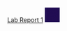 [Lab Report 1](https://<Sacha-Wallace.github.io/cse15l-lab-reports-f22/lab-report-1-week-0.html)
![Image](https://github.com/Sacha-Wallace/cse15l-lab-reports-f22/blob/main/Not%20Applicable.png)